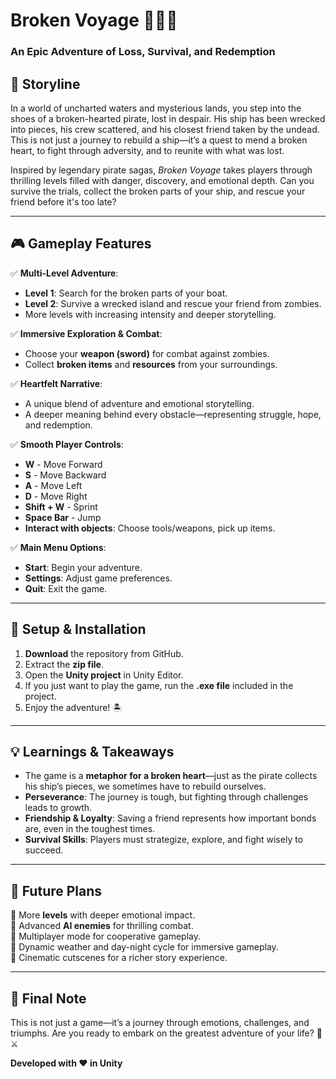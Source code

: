 # **Broken Voyage** 🏴‍☠️⚓

### **An Epic Adventure of Loss, Survival, and Redemption**

## **📖 Storyline**
In a world of uncharted waters and mysterious lands, you step into the shoes of a broken-hearted pirate, lost in despair. His ship has been wrecked into pieces, his crew scattered, and his closest friend taken by the undead. This is not just a journey to rebuild a ship—it’s a quest to mend a broken heart, to fight through adversity, and to reunite with what was lost.

Inspired by legendary pirate sagas, *Broken Voyage* takes players through thrilling levels filled with danger, discovery, and emotional depth. Can you survive the trials, collect the broken parts of your ship, and rescue your friend before it's too late?

---

## **🎮 Gameplay Features**
✅ **Multi-Level Adventure**: 
   - **Level 1**: Search for the broken parts of your boat.
   - **Level 2**: Survive a wrecked island and rescue your friend from zombies.
   - More levels with increasing intensity and deeper storytelling.

✅ **Immersive Exploration & Combat**: 
   - Choose your **weapon (sword)** for combat against zombies.
   - Collect **broken items** and **resources** from your surroundings.

✅ **Heartfelt Narrative**: 
   - A unique blend of adventure and emotional storytelling.
   - A deeper meaning behind every obstacle—representing struggle, hope, and redemption.

✅ **Smooth Player Controls**:
   - **W** - Move Forward  
   - **S** - Move Backward  
   - **A** - Move Left  
   - **D** - Move Right  
   - **Shift + W** - Sprint  
   - **Space Bar** - Jump  
   - **Interact with objects**: Choose tools/weapons, pick up items.

✅ **Main Menu Options**:
   - **Start**: Begin your adventure.
   - **Settings**: Adjust game preferences.
   - **Quit**: Exit the game.

---

## **🔧 Setup & Installation**
1. **Download** the repository from GitHub.
2. Extract the **zip file**.
3. Open the **Unity project** in Unity Editor.
4. If you just want to play the game, run the **.exe file** included in the project.
5. Enjoy the adventure! 🏝️

---

## **💡 Learnings & Takeaways**
- The game is a **metaphor for a broken heart**—just as the pirate collects his ship’s pieces, we sometimes have to rebuild ourselves.
- **Perseverance**: The journey is tough, but fighting through challenges leads to growth.
- **Friendship & Loyalty**: Saving a friend represents how important bonds are, even in the toughest times.
- **Survival Skills**: Players must strategize, explore, and fight wisely to succeed.

---

## **🚀 Future Plans**
🔹 More **levels** with deeper emotional impact.  
🔹 Advanced **AI enemies** for thrilling combat.  
🔹 Multiplayer mode for cooperative gameplay.  
🔹 Dynamic weather and day-night cycle for immersive gameplay.  
🔹 Cinematic cutscenes for a richer story experience.  

---

## **📜 Final Note**
This is not just a game—it’s a journey through emotions, challenges, and triumphs. Are you ready to embark on the greatest adventure of your life? 🌊⚔️

**Developed with ❤️ in Unity**
